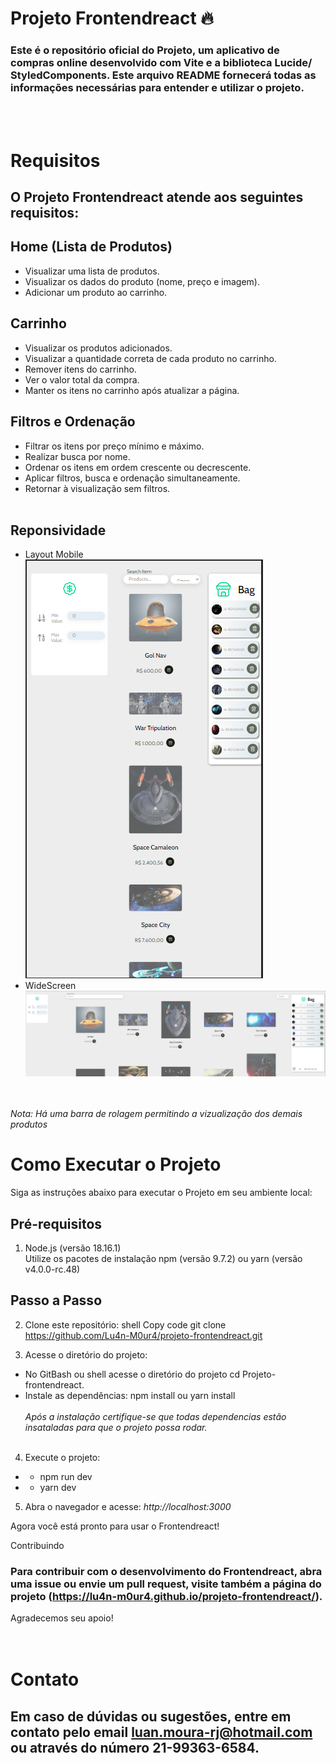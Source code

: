 <h1>Projeto Frontendreact 🔥</h1> 

### Este é o repositório oficial do Projeto, um aplicativo de compras online desenvolvido com Vite e a biblioteca Lucide/ StyledComponents. Este arquivo README fornecerá todas as informações necessárias para entender e utilizar o projeto.

<br><br>

# Requisitos
## O Projeto Frontendreact atende aos seguintes requisitos:

## Home (Lista de Produtos)
+ Visualizar uma lista de produtos.
+ Visualizar os dados do produto (nome, preço e imagem).
+ Adicionar um produto ao carrinho.<br> 
## Carrinho
+ Visualizar os produtos adicionados.
+ Visualizar a quantidade correta de cada produto no carrinho.
+ Remover itens do carrinho.
+ Ver o valor total da compra.
+ Manter os itens no carrinho após atualizar a página.
## Filtros e Ordenação
+ Filtrar os itens por preço mínimo e máximo.
+ Realizar busca por nome.
+ Ordenar os itens em ordem crescente ou decrescente.
+ Aplicar filtros, busca e ordenação simultaneamente.
+ Retornar à visualização sem filtros.
<br><br>
## Reponsividade 
+ Layout Mobile <br> <img src="./LabeCommerce/public/Layout%20mobile%20375x667.png" >
+ WideScreen <br> <img src="./LabeCommerce/public/Layout%20FullHD%203390x966.png">

<br><br>
*Nota: Há uma barra de rolagem permitindo a vizualização dos demais produtos*
<br>

# Como Executar o Projeto


Siga as instruções abaixo para executar o Projeto  em seu ambiente local:

## Pré-requisitos
1. Node.js (versão 18.16.1)<br>
Utilize os pacotes de instalação npm (versão 9.7.2) ou yarn (versão v4.0.0-rc.48)

## Passo a Passo

2. Clone este repositório:
shell
Copy code
git clone https://github.com/Lu4n-M0ur4/projeto-frontendreact.git

3. Acesse o diretório do projeto:<br>
+ No GitBash ou shell
acesse o diretório do projeto
cd Projeto-frontendreact.
+ Instale as dependências: npm install ou yarn install <br><br>*Após a instalação certifique-se que todas dependencias estão insataladas para que o projeto possa rodar.*<br><br>
4. Execute o projeto:
+ + npm run dev

+ + yarn dev
5. Abra o navegador e acesse: *http://localhost:3000*

Agora você está pronto para usar o Frontendreact!

Contribuindo
### Para contribuir com o desenvolvimento do Frontendreact, abra uma issue ou envie um pull request, visite também a página do projeto  (https://lu4n-m0ur4.github.io/projeto-frontendreact/).
 Agradecemos seu apoio!
<br><br><br>
# Contato
## Em caso de dúvidas ou sugestões, entre em contato pelo email luan.moura-rj@hotmail.com ou através do número 21-99363-6584.

